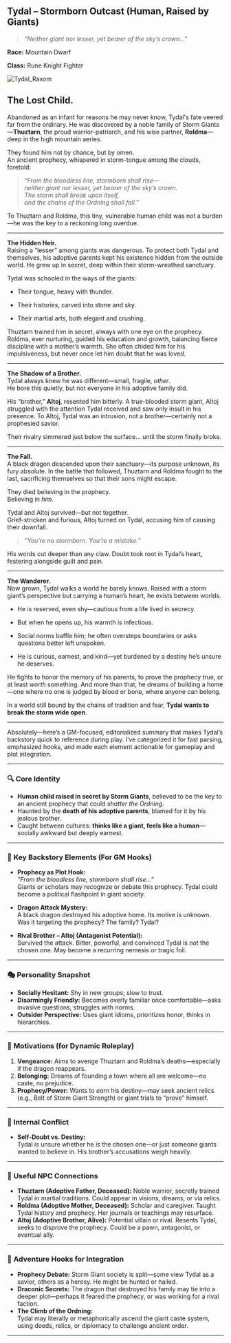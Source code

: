 ## **Tydal – Stormborn Outcast (Human, Raised by Giants)**  
> *“Neither giant nor lesser, yet bearer of the sky’s crown…”*

**Race:** Mountain Dwarf


**Class:** Rune Knight Fighter

![Tydal_Raxom](https://github.com/user-attachments/assets/d48bb8d2-efb3-47b2-bc7a-38bac8cde3c0)

## **The Lost Child.**  
Abandoned as an infant for reasons he may never know, Tydal's fate veered far from the ordinary. He was discovered by a noble family of Storm Giants—**Thuztarn**, the proud warrior-patriarch, and his wise partner, **Roldma**—deep in the high mountain aeries.

They found him not by chance, but by omen.  
An ancient prophecy, whispered in storm-tongue among the clouds, foretold:

> _“From the bloodless line, stormborn shall rise—  
> neither giant nor lesser, yet bearer of the sky’s crown.  
> The storm shall break upon itself,  
> and the chains of the Ordning shall fall.”_

To Thuztarn and Roldma, this tiny, vulnerable human child was not a burden—he was the key to a reckoning long overdue.

---

**The Hidden Heir.**  
Raising a “lesser” among giants was dangerous. To protect both Tydal and themselves, his adoptive parents kept his existence hidden from the outside world. He grew up in secret, deep within their storm-wreathed sanctuary.

Tydal was schooled in the ways of the giants:

- Their tongue, heavy with thunder.
    
- Their histories, carved into stone and sky.
    
- Their martial arts, both elegant and crushing.
    

Thuztarn trained him in secret, always with one eye on the prophecy. Roldma, ever nurturing, guided his education and growth, balancing fierce discipline with a mother’s warmth. She often chided him for his impulsiveness, but never once let him doubt that he was loved.

---

**The Shadow of a Brother.**  
Tydal always knew he was different—small, fragile, _other_.  
He bore this quietly, but not everyone in his adoptive family did.

His “brother,” **Altoj**, resented him bitterly. A true-blooded storm giant, Altoj struggled with the attention Tydal received and saw only insult in his presence. To Altoj, Tydal was an intrusion, not a brother—certainly not a prophesied savior.

Their rivalry simmered just below the surface… until the storm finally broke.

---

**The Fall.**  
A black dragon descended upon their sanctuary—its purpose unknown, its fury absolute. In the battle that followed, Thuztarn and Roldma fought to the last, sacrificing themselves so that their sons might escape.

They died believing in the prophecy.  
Believing in _him_.

Tydal and Altoj survived—but not together.  
Grief-stricken and furious, Altoj turned on Tydal, accusing him of causing their downfall.

> _“You’re no stormborn. You’re a mistake.”_

His words cut deeper than any claw. Doubt took root in Tydal’s heart, festering alongside guilt and pain.

---

**The Wanderer.**  
Now grown, Tydal walks a world he barely knows. Raised with a storm giant’s perspective but carrying a human’s heart, he exists between worlds.

- He is reserved, even shy—cautious from a life lived in secrecy.
    
- But when he opens up, his warmth is infectious.
    
- Social norms baffle him; he often oversteps boundaries or asks questions better left unspoken.
    
- He is curious, earnest, and kind—yet burdened by a destiny he’s unsure he deserves.
    

He fights to honor the memory of his parents, to prove the prophecy true, or at least _worth_ something. And more than that, he dreams of building a home—one where no one is judged by blood or bone, where anyone can belong.

In a world still bound by the chains of tradition and fear, **Tydal wants to break the storm wide open**.

---


Absolutely—here’s a GM-focused, editorialized summary that makes Tydal’s backstory quick to reference during play. I’ve categorized it for fast parsing, emphasized hooks, and made each element actionable for gameplay and plot integration.

---

### 🔍 **Core Identity**
- **Human child raised in secret by Storm Giants**, believed to be the key to an ancient prophecy that could *shatter the Ordning*.
- Haunted by the **death of his adoptive parents**, blamed for it by his jealous brother.
- Caught between cultures: **thinks like a giant, feels like a human**—socially awkward but deeply earnest.

---

### 🧩 **Key Backstory Elements (For GM Hooks)**
- **Prophecy as Plot Hook:**  
  *"From the bloodless line, stormborn shall rise…”*  
  Giants or scholars may recognize or debate this prophecy. Tydal could become a political flashpoint in giant society.

- **Dragon Attack Mystery:**  
  A black dragon destroyed his adoptive home. Its motive is unknown. Was it targeting the prophecy? The family? Tydal?

- **Rival Brother – Altoj (Antagonist Potential):**  
  Survived the attack. Bitter, powerful, and convinced Tydal is *not* the chosen one. May become a recurring nemesis or tragic foil.

---

### 🎭 **Personality Snapshot**
- **Socially Hesitant:** Shy in new groups; slow to trust.
- **Disarmingly Friendly:** Becomes overly familiar once comfortable—asks invasive questions, struggles with norms.
- **Outsider Perspective:** Uses giant idioms, prioritizes honor, thinks in hierarchies.

---

### 🎯 **Motivations (for Dynamic Roleplay)**
1. **Vengeance:** Aims to avenge Thuztarn and Roldma’s deaths—especially if the dragon reappears.
2. **Belonging:** Dreams of founding a town where all are welcome—no caste, no prejudice.
3. **Prophecy/Power:** Wants to *earn* his destiny—may seek ancient relics (e.g., Belt of Storm Giant Strength) or giant trials to “prove” himself.

---

### 🧠 **Internal Conflict**
- **Self-Doubt vs. Destiny:**  
  Tydal is unsure whether he *is* the chosen one—or just someone giants wanted to believe in. His brother’s accusations weigh heavily.

---

### 🧬 **Useful NPC Connections**
- **Thuztarn (Adoptive Father, Deceased):** Noble warrior, secretly trained Tydal in martial traditions. Could appear in visions, dreams, or via relics.
- **Roldma (Adoptive Mother, Deceased):** Scholar and caregiver. Taught Tydal history and prophecy. Her journals or teachings may resurface.
- **Altoj (Adoptive Brother, Alive):** Potential villain or rival. Resents Tydal, seeks to disprove the prophecy. Could be a pawn, antagonist, or eventual ally.

---

### 🧭 **Adventure Hooks for Integration**
- **Prophecy Debate:** Storm Giant society is split—some view Tydal as a savior, others as a heresy. He might be hunted or hailed.
- **Draconic Secrets:** The dragon that destroyed his family may tie into a deeper plot—perhaps it feared the prophecy, or was working for a rival faction.
- **The Climb of the Ordning:**  
  Tydal may literally or metaphorically ascend the giant caste system, using deeds, relics, or diplomacy to challenge ancient order.

---
